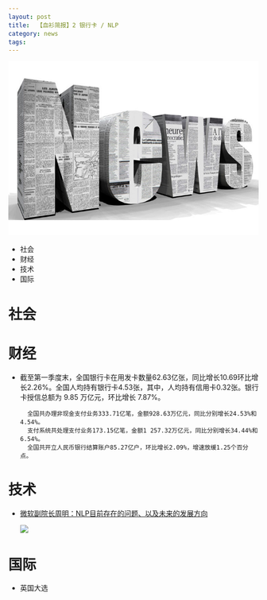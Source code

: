 ```yaml
---
layout: post
title:  【血衫简报】2 银行卡 / NLP
category: news
tags: 
---
```


![](/assets/img/news.jpg)

* 社会
* 财经
* 技术
* 国际

# 社会
# 财经

* 截至第一季度末，全国银行卡在用发卡数量62.63亿张，同比增长10.69环比增长2.26%。全国人均持有银行卡4.53张，其中，人均持有信用卡0.32张。银行卡授信总额为 9.85 万亿元，环比增长 7.87%。

        全国共办理非现金支付业务333.71亿笔，金额928.63万亿元，同比分别增长24.53%和4.54%。
        支付系统共处理支付业务173.15亿笔，金额1 257.32万亿元，同比分别增长34.44%和6.54%。
        全国共开立人民币银行结算账户85.27亿户，环比增长2.09%，增速放缓1.25个百分点。

# 技术

* [微软副院长周明：NLP目前存在的问题、以及未来的发展方向](https://www.leiphone.com/news/201706/bQFjBqsHAXGZOSLo.html)

    ![](http://7vigrt.com1.z0.glb.clouddn.com/blog/pic/201706/5934d25926cad.jpg?imageView2/2/w/400/h/400/format/jpg/interlace/1/q/75)

# 国际

* 英国大选
